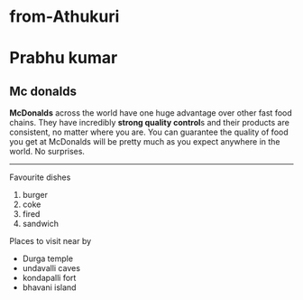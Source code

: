 # from-Athukuri
# Prabhu kumar

## Mc donalds

**McDonalds** across the world have one huge advantage over other fast food chains. They have incredibly **strong quality control**s and their products are consistent, no matter where you are. You can guarantee the quality of food you get at McDonalds will be pretty much as you expect anywhere in the world. No surprises.

-----------

Favourite dishes 
1. burger
2. coke
3. fired
4. sandwich

Places to visit near by
- Durga temple
- undavalli caves
- kondapalli fort 
- bhavani island
